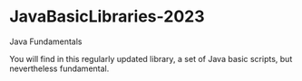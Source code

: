 # JavaBasicLibraries-2023
Java Fundamentals


You will find in this regularly updated library, a set of Java basic scripts, but nevertheless fundamental.
